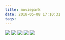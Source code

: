 ```yaml
---
title: moviepark
date: 2018-05-08 17:10:31
tags:
---
```

![](http://wx4.sinaimg.cn/mw690/b6fc2a15gy1fr4fp1f1ssj21kw16o4qp.jpg)
![](http://wx4.sinaimg.cn/mw690/b6fc2a15gy1fr4g7xxgdkj21kw16ohcb.jpg)
![](http://wx3.sinaimg.cn/mw690/b6fc2a15gy1fr4g7iivlij21kw16o1cj.jpg)
![](http://wx4.sinaimg.cn/mw690/b6fc2a15gy1fr4g77yf99j21kw16o7w8.jpg)
![](http://wx4.sinaimg.cn/mw690/b6fc2a15gy1fr4fna6chuj21kw16o1k9.jpg)

